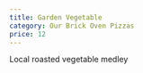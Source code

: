 ```yaml
---
title: Garden Vegetable
category: Our Brick Oven Pizzas
price: 12
---
```

Local roasted vegetable medley